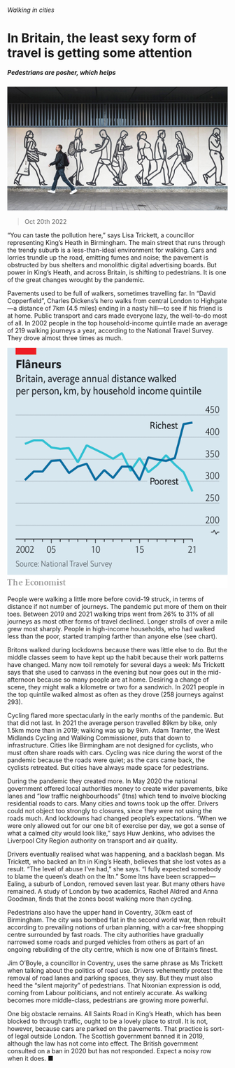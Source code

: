 ###### Walking in cities

# In Britain, the least sexy form of travel is getting some attention 

##### Pedestrians are posher, which helps 

![image](images/20221022_BRP002.jpg) 

> Oct 20th 2022 

“You can taste the pollution here,” says Lisa Trickett, a councillor representing King’s Heath in Birmingham. The main street that runs through the trendy suburb is a less-than-ideal environment for walking. Cars and lorries trundle up the road, emitting fumes and noise; the pavement is obstructed by bus shelters and monolithic digital advertising boards. But power in King’s Heath, and across Britain, is shifting to pedestrians. It is one of the great changes wrought by the pandemic. 

Pavements used to be full of walkers, sometimes travelling far. In “David Copperfield”, Charles Dickens’s hero walks from central London to Highgate—a distance of 7km (4.5 miles) ending in a nasty hill—to see if his friend is at home. Public transport and cars made everyone lazy, the well-to-do most of all. In 2002 people in the top household-income quintile made an average of 219 walking journeys a year, according to the National Travel Survey. They drove almost three times as much. 

![image](images/20221022_BRC425.png) 


People were walking a little more before covid-19 struck, in terms of distance if not number of journeys. The pandemic put more of them on their toes. Between 2019 and 2021 walking trips went from 26% to 31% of all journeys as most other forms of travel declined. Longer strolls of over a mile grew most sharply. People in high-income households, who had walked less than the poor, started tramping farther than anyone else (see chart). 

Britons walked during lockdowns because there was little else to do. But the middle classes seem to have kept up the habit because their work patterns have changed. Many now toil remotely for several days a week: Ms Trickett says that she used to canvass in the evening but now goes out in the mid-afternoon because so many people are at home. Desiring a change of scene, they might walk a kilometre or two for a sandwich. In 2021 people in the top quintile walked almost as often as they drove (258 journeys against 293). 

Cycling flared more spectacularly in the early months of the pandemic. But that did not last. In 2021 the average person travelled 89km by bike, only 1.5km more than in 2019; walking was up by 9km. Adam Tranter, the West Midlands Cycling and Walking Commissioner, puts that down to infrastructure. Cities like Birmingham are not designed for cyclists, who must often share roads with cars. Cycling was nice during the worst of the pandemic because the roads were quiet; as the cars came back, the cyclists retreated. But cities have always made space for pedestrians. 

During the pandemic they created more. In May 2020 the national government offered local authorities money to create wider pavements, bike lanes and “low traffic neighbourhoods” (ltns) which tend to involve blocking residential roads to cars. Many cities and towns took up the offer. Drivers could not object too strongly to closures, since they were not using the roads much. And lockdowns had changed people’s expectations. “When we were only allowed out for our one bit of exercise per day, we got a sense of what a calmed city would look like,” says Huw Jenkins, who advises the Liverpool City Region authority on transport and air quality. 

Drivers eventually realised what was happening, and a backlash began. Ms Trickett, who backed an ltn in King’s Heath, believes that she lost votes as a result. “The level of abuse I’ve had,” she says. “I fully expected somebody to blame the queen’s death on the ltn.” Some ltns have been scrapped—Ealing, a suburb of London, removed seven last year. But many others have remained. A study of London by two academics, Rachel Aldred and Anna Goodman, finds that the zones boost walking more than cycling. 

Pedestrians also have the upper hand in Coventry, 30km east of Birmingham. The city was bombed flat in the second world war, then rebuilt according to prevailing notions of urban planning, with a car-free shopping centre surrounded by fast roads. The city authorities have gradually narrowed some roads and purged vehicles from others as part of an ongoing rebuilding of the city centre, which is now one of Britain’s finest. 

Jim O’Boyle, a councillor in Coventry, uses the same phrase as Ms Trickett when talking about the politics of road use. Drivers vehemently protest the removal of road lanes and parking spaces, they say. But they must also heed the “silent majority” of pedestrians. That Nixonian expression is odd, coming from Labour politicians, and not entirely accurate. As walking becomes more middle-class, pedestrians are growing more powerful. 

One big obstacle remains. All Saints Road in King’s Heath, which has been blocked to through traffic, ought to be a lovely place to stroll. It is not, however, because cars are parked on the pavements. That practice is sort-of legal outside London. The Scottish government banned it in 2019, although the law has not come into effect. The British government consulted on a ban in 2020 but has not responded. Expect a noisy row when it does. ■

